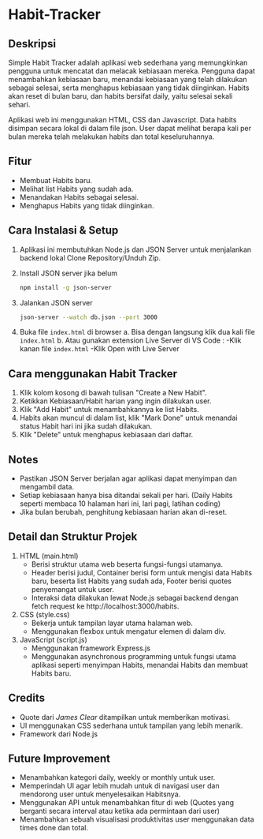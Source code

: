 # Habit-Tracker

## Deskripsi
Simple Habit Tracker adalah aplikasi web sederhana yang memungkinkan pengguna untuk mencatat dan melacak kebiasaan mereka. Pengguna dapat menambahkan kebiasaan baru, menandai kebiasaan yang telah dilakukan sebagai selesai, serta menghapus kebiasaan yang tidak diinginkan. Habits akan reset di bulan baru, dan habits bersifat daily, yaitu selesai sekali sehari.

Aplikasi web ini menggunakan HTML, CSS dan Javascript. Data habits disimpan secara lokal di dalam file json. User dapat melihat berapa kali per bulan mereka telah melakukan habits dan total keseluruhannya.

## Fitur
- Membuat Habits baru.
- Melihat list Habits yang sudah ada.
- Menandakan Habits sebagai selesai.
- Menghapus Habits yang tidak diinginkan.

## Cara Instalasi & Setup
1. Aplikasi ini membutuhkan Node.js dan JSON Server untuk menjalankan backend lokal
   Clone Repository/Unduh Zip.

3. Install JSON server jika belum
   ```bash
   npm install -g json-server
   ```

4. Jalankan JSON server
   ```bash
   json-server --watch db.json --port 3000
   ```

5. Buka file `index.html` di browser
   a. Bisa dengan langsung klik dua kali file `index.html`
   b. Atau gunakan extension Live Server di VS Code :
      -Klik kanan file `index.html`
      -Klik Open with Live Server
     

## Cara menggunakan Habit Tracker
1. Klik kolom kosong di bawah tulisan "Create a New Habit".
2. Ketikkan Kebiasaan/Habit harian yang ingin dilakukan user.
3. Klik "Add Habit" untuk menambahkannya ke list Habits.
4. Habits akan muncul di dalam list, klik "Mark Done" untuk menandai status Habit hari ini jika sudah dilakukan.
5. Klik "Delete" untuk menghapus kebiasaan dari daftar.

## Notes
- Pastikan JSON Server berjalan agar aplikasi dapat menyimpan dan mengambil data.
- Setiap kebiasaan hanya bisa ditandai sekali per hari. (Daily Habits seperti membaca 10 halaman hari ini, lari pagi, latihan coding)
- Jika bulan berubah, penghitung kebiasaan harian akan di-reset.

## Detail dan Struktur Projek
1. HTML (main.html)
   - Berisi struktur utama web beserta fungsi-fungsi utamanya.
   - Header berisi judul, Container berisi form untuk mengisi data Habits baru, beserta list Habits yang sudah ada, Footer berisi quotes penyemangat untuk user.
   - Interaksi data dilakukan lewat Node.js sebagai backend dengan fetch request ke http://localhost:3000/habits.
2. CSS (style.css)
   - Bekerja untuk tampilan layar utama halaman web.
   - Menggunakan flexbox untuk mengatur elemen di dalam div.
3. JavaScript (script.js)
   - Menggunakan framework Express.js
   - Menggunakan asynchronous programming untuk fungsi utama aplikasi seperti menyimpan Habits, menandai Habits dan membuat Habits baru.
   

## Credits
- Quote dari *James Clear* ditampilkan untuk memberikan motivasi.
- UI menggunakan CSS sederhana untuk tampilan yang lebih menarik.
- Framework dari Node.js

## Future Improvement
- Menambahkan kategori daily, weekly or monthly untuk user.
- Memperindah UI agar lebih mudah untuk di navigasi user dan mendorong user untuk menyelesaikan Habitsnya.
- Menggunakan API untuk menambahkan fitur di web (Quotes yang berganti secara interval atau ketika ada permintaan dari user)
- Menambahkan sebuah visualisasi produktivitas user menggunakan data times done dan total.


